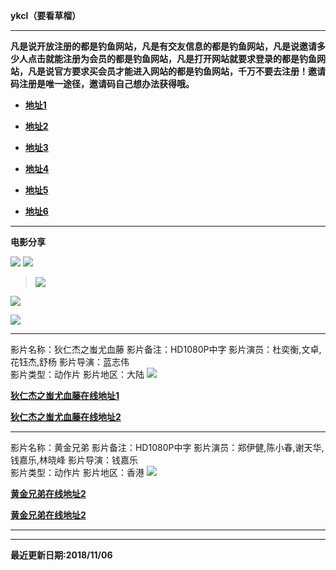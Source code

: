 
<!-- Global site tag (gtag.js) - Google Analytics -->
<script async src="https://www.googletagmanager.com/gtag/js?id=UA-128679952-2"></script>
<script>
  window.dataLayer = window.dataLayer || [];
  function gtag(){dataLayer.push(arguments);}
  gtag('js', new Date());

  gtag('config', 'UA-128679952-2');
</script>



**ykcl（要看草榴）**

------

**凡是说开放注册的都是钓鱼网站，凡是有交友信息的都是钓鱼网站，凡是说邀请多少人点击就能注册为会员的都是钓鱼网站，凡是打开网站就要求登录的都是钓鱼网站，凡是说官方要求买会员才能进入网站的都是钓鱼网站，千万不要去注册！邀请码注册是唯一途径，邀请码自己想办法获得哦。**

*  **[地址1](https://xn--dlyu2b.ml/)**
  
*  **[地址2](https://xn--tqv960d.ml/)**
  
*  **[地址3](https://xn--ihqz33hclp.ml/)**
  
*  **[地址4](https://xn--ihqz33hclp.ml/)**

*  **[地址5](https://xn--mkroo.ml/)**

*  **[地址6](https://xn--qzwz24g.ml/)**

------

**电影分享**



![](http://wx1.sinaimg.cn/mw690/0060lm7Tly1fwxlrrdjzwj30kz0cidhc.jpg)
![](http://ww2.sinaimg.cn/mw690/005zXVmagw1f5h0brd2uvg30fk06enpf.gif)
> ![](http://ww3.sinaimg.cn/mw690/e75a115bgw1ebtc7xarwog20b4072npe.gif)

![](http://p1.pstatp.com/large/2f40000f7c393f463b2)

![](http://ww2.sinaimg.cn/mw690/e75a115bjw1f288mtdc63g20fk06mb2c.gif)

------

影片名称：狄仁杰之蚩尤血藤
影片备注：HD1080P中字
影片演员：杜奕衡,文卓,花钰杰,舒杨
影片导演：蓝志伟  
影片类型：动作片
影片地区：大陆
![](http://himg2.huanqiu.com/attachment2010/2018/1016/15/14/20181016031416486.jpg)

[**狄仁杰之蚩尤血藤在线地址1**](http://sohu.com-v-sohu.com/share/40882bebd317419cfcea3adc3dcfae6c)

[**狄仁杰之蚩尤血藤在线地址2**](http://sina.jingpinxiazai.com/share/EJ9jWY3x5Bp7cpwi)

------

影片名称：黄金兄弟
影片备注：HD1080P中字
影片演员：郑伊健,陈小春,谢天华,钱嘉乐,林晓峰
影片导演：钱嘉乐  
影片类型：动作片
影片地区：香港
![](http://5b0988e595225.cdn.sohucs.com/images/20180719/850f6f284cae4a15b2780f335a6a8ff1.jpeg)

[**黄金兄弟在线地址2**](http://vs1.baduziyuan.com/share/kmeCW5EKggNuv7MH)

[**黄金兄弟在线地址2**](http://acfun.iqiyi-kuyun.com/share/9HWCoDOiez7kCbAt)

------

------


**最近更新日期:2018/11/06**
